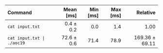 | Command | Mean [ms] | Min [ms] | Max [ms] | Relative |
|:---|---:|---:|---:|---:|
| `cat input.txt` | 0.4 ± 0.2 | 0.0 | 1.4 | 1.00 |
| `cat input.txt \| ./aoc19` | 72.6 ± 0.6 | 71.4 | 78.9 | 169.36 ± 69.11 |
